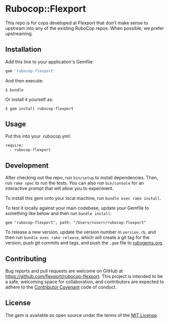 # Rubocop::Flexport

This repo is for cops developed at Flexport that don't make sense to upstream
into any of the existing RuboCop repos. When possible, we prefer upstreaming.

## Installation

Add this line to your application's Gemfile:

```ruby
gem 'rubocop-flexport'
```

And then execute:

    $ bundle

Or install it yourself as:

    $ gem install rubocop-flexport

## Usage

Put this into your .rubocop.yml:

```
require:
  - rubocop-flexport
```

## Development

After checking out the repo, run `bin/setup` to install dependencies. Then, run
`rake spec` to run the tests. You can also run `bin/console` for an interactive
prompt that will allow you to experiment.

To install this gem onto your local machine, run `bundle exec rake install`.

To test it locally against your main codebase, update your Gemfile to something
like below and then run `bundle install`:

```
gem "rubocop-flexport", path: "/Users/<user>/rubocop-flexport"
```

To release a new version, update the version number in `version.rb`, and then
run `bundle exec rake release`, which will create a git tag for the version,
push git commits and tags, and push the `.gem` file to [rubygems.org](https://rubygems.org).

## Contributing

Bug reports and pull requests are welcome on GitHub at https://github.com/flexport/rubocop-flexport.
This project is intended to be a safe, welcoming space for collaboration, and
contributors are expected to adhere to the
[Contributor Covenant](http://contributor-covenant.org) code of conduct.

## License

The gem is available as open source under the terms of the [MIT License](https://opensource.org/licenses/MIT).
